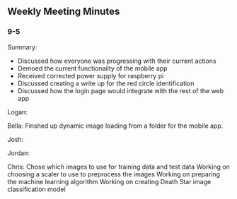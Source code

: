 ## Weekly Meeting Minutes

### 9-5

Summary:
* Discussed how everyone was progressing with their current actions
* Demoed the current functionailty of the mobile app
* Received corrected power supply for raspberry pi
* Discussed creating a write up for the red circle identification
* Discussed how the login page would integrate with the rest of the web app

Logan:

Bella:
Finshed up dynamic image loading from a folder for the mobile app. 


Josh:

Jordan:

Chris:
Chose which images to use for training data and test data
Working on choosing a scaler to use to preprocess the images
Working on preparing the machine learning algorithm
Working on creating Death Star image classification model

